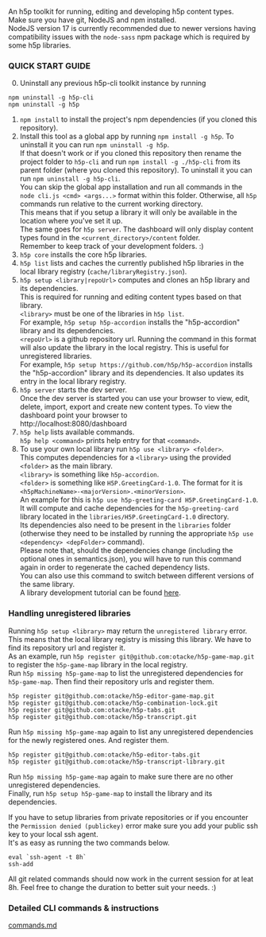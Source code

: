 An h5p toolkit for running, editing and developing h5p content types.  
Make sure you have git, NodeJS and npm installed.  
NodeJS version 17 is currently recommended due to newer versions having compatibility issues with the `node-sass` npm package which is required by some h5p libraries.  

### QUICK START GUIDE

0. Uninstall any previous h5p-cli toolkit instance by running  
```
npm uninstall -g h5p-cli
npm uninstall -g h5p
```  
1. `npm install` to install the project's npm dependencies (if you cloned this repository).  
2. Install this tool as a global app by running `npm install -g h5p`. To uninstall it you can run `npm uninstall -g h5p`.  
If that doesn't work or if you cloned this repository then rename the project folder to `h5p-cli` and run `npm install -g ./h5p-cli` from its parent folder (where you cloned this repository). To uninstall it you can run `npm uninstall -g h5p-cli`.  
You can skip the global app installation and run all commands in the `node cli.js <cmd> <args...>` format within this folder. Otherwise, all `h5p` commands run relative to the current working directory.  
This means that if you setup a library it will only be available in the location where you've set it up.  
The same goes for `h5p server`. The dashboard will only display content types found in the `<current_directory>/content` folder.  
Remember to keep track of your development folders. :)  
3. `h5p core` installs the core h5p libraries.  
4. `h5p list` lists and caches the currently published h5p libraries in the local library registry (`cache/libraryRegistry.json`).  
5. `h5p setup <library|repoUrl>` computes and clones an h5p library and its dependencies.  
This is required for running and editing content types based on that library.  
`<library>` must be one of the libraries in `h5p list`.  
For example, `h5p setup h5p-accordion` installs the "h5p-accordion" library and its dependencies.  
`<repoUrl>` is a github repository url. Running the command in this format will also update the library in the local registry. This is useful for unregistered libraries.  
For example, `h5p setup https://github.com/h5p/h5p-accordion` installs the "h5p-accordion" library and its dependencies. It also updates its entry in the local library registry.  
6. `h5p server` starts the dev server.  
Once the dev server is started you can use your browser to view, edit, delete, import, export and create new content types. To view the dashboard point your browser to  
http://localhost:8080/dashboard  
7. `h5p help` lists available commands.  
`h5p help <command>` prints help entry for that `<command>`.  
8. To use your own local library run `h5p use <library> <folder>`.  
This computes dependencies for a `<library>` using the provided `<folder>` as the main library.  
`<library>` is something like `h5p-accordion`.  
`<folder>` is something like `H5P.GreetingCard-1.0`. The format for it is `<h5pMachineName>-<majorVersion>.<minorVersion>`.  
An example for this is `h5p use h5p-greeting-card H5P.GreetingCard-1.0`.  
It will compute and cache dependencies for the `h5p-greeting-card` library located in the `libraries/H5P.GreetingCard-1.0` directory.  
Its dependencies also need to be present in the `libraries` folder (otherwise they need to be installed by running the appropriate `h5p use <dependency> <depFolder>` command).  
Please note that, should the dependencies change (including the optional ones in semantics.json), you will have to run this command again in order to regenerate the cached dependency lists.  
You can also use this command to switch between different versions of the same library.  
A library development tutorial can be found [here](https://h5p.org/library-development).  

### Handling unregistered libraries

Running `h5p setup <library>` may return the `unregistered library` error. This means that the local library registry is missing this library. We have to find its repository url and register it.  
As an example, run `h5p register git@github.com:otacke/h5p-game-map.git` to register the `h5p-game-map` library in the local registry.  
Run `h5p missing h5p-game-map` to list the unregistered dependencies for `h5p-game-map`. Then find their repository urls and register them.  
```
h5p register git@github.com:otacke/h5p-editor-game-map.git
h5p register git@github.com:otacke/h5p-combination-lock.git
h5p register git@github.com:otacke/h5p-tabs.git
h5p register git@github.com:otacke/h5p-transcript.git
```
Run `h5p missing h5p-game-map` again to list any unregistered dependencies for the newly registered ones. And register them.  
```
h5p register git@github.com:otacke/h5p-editor-tabs.git
h5p register git@github.com:otacke/h5p-transcript-library.git
```
Run `h5p missing h5p-game-map` again to make sure there are no other unregistered dependencies.  
Finally, run `h5p setup h5p-game-map` to install the library and its dependencies.  

If you have to setup libraries from private repositories or if you encounter the `Permission denied (publickey)` error make sure you add your public ssh key to your local ssh agent.  
It's as easy as running the two commands below.  
```
eval `ssh-agent -t 8h`
ssh-add
```
All git related commands should now work in the current session for at leat 8h. Feel free to change the duration to better suit your needs. :)  

### Detailed CLI commands & instructions

[commands.md](commands.md)
